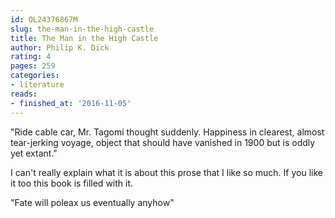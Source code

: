 ```yaml
---
id: OL24376867M
slug: the-man-in-the-high-castle
title: The Man in the High Castle
author: Philip K. Dick
rating: 4
pages: 259
categories:
- literature
reads:
- finished_at: '2016-11-05'
---
```

"Ride cable car, Mr. Tagomi thought suddenly. Happiness in clearest, almost tear-jerking voyage, object that should have vanished in 1900 but is oddly yet extant."

I can't really explain what it is about this prose that I like so much. If you like it too this book is filled with it.

"Fate will poleax us eventually anyhow"
